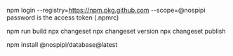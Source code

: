 npm login --registry=https://npm.pkg.github.com --scope=@nospipi
password is the access token (.npmrc)

npm run build
npx changeset
npx changeset version
npx changeset publish

npm install @nospipi/database@latest
